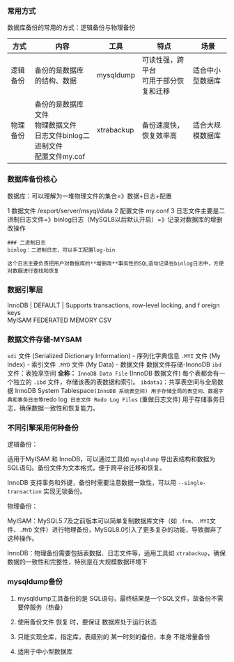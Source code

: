 
### 常用方式
数据库备份的常用的方式：逻辑备份与物理备份


| 方式   | 内容                                                   | 工具         | 特点                     | 场景       |
| ---- | ---------------------------------------------------- | ---------- | ---------------------- | -------- |
| 逻辑备份 | 备份的是数据库的结构、数据                                        | mysqldump  | 可读性强，跨平台<br>可用于部分恢复和迁移 | 适合中小型数据库 |
| 物理备份 | 备份的是数据库文件<br>物理数据文件<br>日志文件binlog二进制文件<br>配置文件my.cof | xtrabackup | 备份速度快，恢复效率高            | 适合大规模数据库 |

### 数据库备份核心
数据库：可以理解为一堆物理文件的集合=》数据+日志+配置

1 数据文件  /export/server/msyql/data
2 配置文件  my.conf
3 日志文件主要是二进制日志文件=》binlog日志（MySQL8以后默认开启）=》记录对数据库的增删改操作
```
### 二进制日志
binlog：二进制日志，可以手工配置log-bin

这个日志主要负责把用户对数据库的**增删改**事务性的SQL语句记录在binlog日志中，方便对数据进行查找和恢复

```
### 数据引擎层

InnoDB             | DEFAULT | Supports transactions, row-level locking, and f                                                                                             oreign keys  
MyISAM
FEDERATED 
MEMORY
CSV 
### 数据文件存储-MYSAM
`sdi` 文件 (Serialized Dictionary Information) - 序列化字典信息
`.MYI` 文件 (My Index) - 索引文件
`.MYD` 文件 (My Data) - 数据文件
数据文件存储-InonoDB
 `ibd` 文件：表独享空间  **全称：** `InnoDB Data File` (InnoDB 数据文件)
 每个表都会有一个独立的 `.ibd` 文件，存储该表的表数据和索引。
 `ibdata1`：共享表空间与全局数据    InnoDB System Tablespace` (InnoDB 系统表空间)
 用于存储全局的表空间、数据字典和事务日志等
 `redo log` 日志文件 Redo Log Files` (重做日志文件)
 用于存储事务日志，确保数据一致性和恢复能力。

 ### **不同引擎采用何种备份**
 逻辑备份：

适用于MyISAM 和 InnoDB，可以通过工具如 `mysqldump` 导出表结构和数据为SQL语句。备份文件为文本格式，便于跨平台迁移和恢复。

InnoDB 支持事务和外键，备份时需要注意数据一致性，可以用 `--single-transaction` 实现无锁备份。

  

物理备份：

MyISAM：MySQL5.7及之前版本可以简单复制数据库文件（如 `.frm`、`.MYI`文件、`.MYD` 文件）进行物理备份，MySQL8.0引入了更多复杂的功能，导致摒弃了这种操作。

InnoDB：物理备份需要包括表数据、日志文件等，适用工具如 `xtrabackup`，确保数据的一致性和完整性，特别是在大规模数据环境下

### mysqldump备份
1. mysqldump工具备份的是 SQL语句，最终结果是一个SQL文件，故备份不需要停服务（热备）
    
2. 使用备份文件 恢复 时，要保证 数据库处于运行状态
    
3. 只能实现全库，指定库，表级别的 某一时刻的备份，本身 不能增量备份
    
4. 适用于中小型数据库










